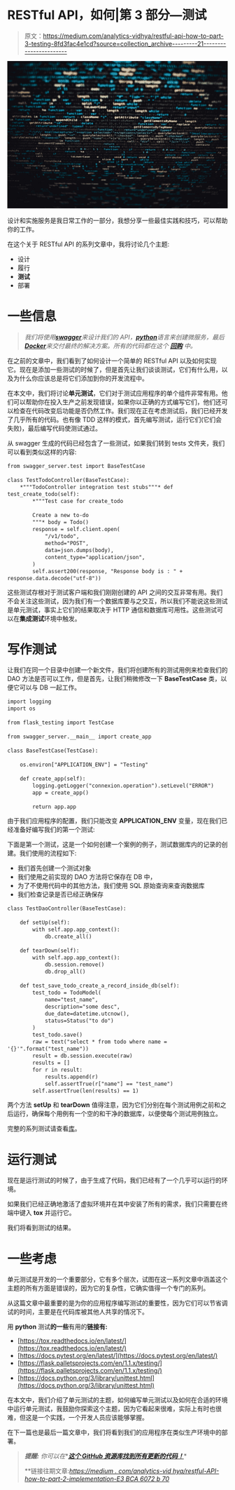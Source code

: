 # RESTful API，如何|第 3 部分—测试

> 原文：<https://medium.com/analytics-vidhya/restful-api-how-to-part-3-testing-8fd3fac4e1cd?source=collection_archive---------21----------------------->

![](img/426628d467e0fc9849bee7e97a40a1ba.png)

设计和实施服务是我日常工作的一部分，我想分享一些最佳实践和技巧，可以帮助你的工作。

在这个关于 RESTful API 的系列文章中，我将讨论几个主题:

*   设计
*   履行
*   **测试**
*   部署

# 一些信息

> *我们将使用*[***swagger***](https://editor.swagger.io/)*来设计我们的 API，*[***python***](https://www.python.org/)*语言来创建微服务，最后*[***Docker***](https://www.docker.com/)*来交付最终的解决方案。所有的代码都在这个* [***回购***](https://github.com/dandpz/restfulapi-howto) *中。*

在之前的文章中，我们看到了如何设计一个简单的 RESTful API 以及如何实现它。现在是添加一些测试的时候了，但是首先让我们谈谈测试，它们有什么用，以及为什么你应该总是将它们添加到你的开发流程中。

在本文中，我们将讨论**单元测试**，它们对于测试应用程序的单个组件非常有用。他们可以帮助你在投入生产之前发现错误，如果你以正确的方式编写它们，他们还可以检查在代码改变后功能是否仍然工作。我们现在正在考虑测试后，我们已经开发了几乎所有的代码。也有像 TDD 这样的模式，首先编写测试，运行它们(它们会失败)，最后编写代码使测试通过。

从 swagger 生成的代码已经包含了一些测试，如果我们转到 tests 文件夹，我们可以看到类似这样的内容:

```
from swagger_server.test import BaseTestCase

class TestTodoController(BaseTestCase):
    *"""TodoController integration test stubs"""* def test_create_todo(self):
        *"""Test case for create_todo

        Create a new to-do
        """* body = Todo()
        response = self.client.open(
            "/v1/todo",
            method="POST",
            data=json.dumps(body),
            content_type="application/json",
        )
        self.assert200(response, "Response body is : " + response.data.decode("utf-8"))
```

这些测试存根对于测试客户端和我们刚刚创建的 API 之间的交互非常有用。我们不会关注这些测试，因为我们有一个数据库要与之交互，所以我们不能说这些测试是单元测试，事实上它们的结果取决于 HTTP 通信和数据库可用性。这些测试可以在**集成测试**环境中触发。

# 写作测试

让我们在同一个目录中创建一个新文件，我们将创建所有的测试用例来检查我们的 DAO 方法是否可以工作，但是首先，让我们稍微修改一下 **BaseTestCase** 类，以便它可以与 DB 一起工作。

```
import logging
import os

from flask_testing import TestCase

from swagger_server.__main__ import create_app

class BaseTestCase(TestCase):

    os.environ["APPLICATION_ENV"] = "Testing"

    def create_app(self):
        logging.getLogger("connexion.operation").setLevel("ERROR")
        app = create_app()

        return app.app
```

由于我们应用程序的配置，我们只能改变 **APPLICATION_ENV** 变量，现在我们已经准备好编写我们的第一个测试:

下面是第一个测试，这是一个如何创建一个案例的例子，测试数据库内的记录的创建。我们使用的流程如下:

*   我们首先创建一个测试对象
*   我们使用之前实现的 DAO 方法将它保存在 DB 中，
*   为了不使用代码中的其他方法，我们使用 SQL 原始查询来查询数据库
*   我们检查记录是否已经正确保存

```
class TestDaoController(BaseTestCase):

    def setUp(self):
        with self.app.app_context():
            db.create_all()

    def tearDown(self):
        with self.app.app_context():
            db.session.remove()
            db.drop_all()

    def test_save_todo_create_a_record_inside_db(self):
        test_todo = TodoModel(
            name="test_name",
            description="some desc",
            due_date=datetime.utcnow(),
            status=Status("to do")
        )
        test_todo.save()
        raw = text("select * from todo where name = '{}'".format("test_name"))
        result = db.session.execute(raw)
        results = []
        for r in result:
            results.append(r)
            self.assertTrue(r["name"] == "test_name")
        self.assertTrue(len(results) == 1)
```

两个方法 **setUp** 和 **tearDown** 值得注意，因为它们分别在每个测试用例之前和之后运行，确保每个用例有一个空的和干净的数据库，以便使每个测试用例独立。

完整的系列测试请查看[库](https://github.com/dandpz/restfulapi-howto)。

# 运行测试

现在是运行测试的时候了，由于生成了代码，我们已经有了一个几乎可以运行的环境。

如果我们已经正确地激活了虚拟环境并在其中安装了所有的需求，我们只需要在终端中键入 **tox** 并运行它。

我们将看到测试的结果。

# 一些考虑

单元测试是开发的一个重要部分，它有多个层次，试图在这一系列文章中涵盖这个主题的所有方面是错误的，因为它的复杂性，它确实值得一个专门的系列。

从这篇文章中最重要的是为你的应用程序编写测试的重要性，因为它们可以节省调试的时间，主要是在代码库被其他人共享的情况下。

用 **python** 测试**的一些**有用的**链接有:**

*   [https://tox.readthedocs.io/en/latest/](https://tox.readthedocs.io/en/latest/)
*   [https://docs.pytest.org/en/latest/](https://docs.pytest.org/en/latest/)
*   [https://flask.palletsprojects.com/en/1.1.x/testing/](https://flask.palletsprojects.com/en/1.1.x/testing/)
*   [https://docs.python.org/3/library/unittest.html](https://docs.python.org/3/library/unittest.html)

在本文中，我们介绍了单元测试的主题，如何编写单元测试以及如何在合适的环境中运行单元测试，我鼓励你探索这个主题，因为它看起来很难，实际上有时也很难，但这是一个实践，一个开发人员应该能够掌握。

在下一篇也是最后一篇文章中，我们将看到我们的应用程序在类似生产环境中的部署。

> ***提醒:*** *你可以在**[***这个 GitHub 资源库找到所有更新的代码！***](https://github.com/dandpz/restfulapi-howto)*
> 
> **链接往期文章:*[https://medium . com/analytics-vid hya/restful-API-how-to-part-2-implementation-E3 BCA 6072 b 70](/analytics-vidhya/restful-api-how-to-part-2-implementation-e3bca6072b70)*